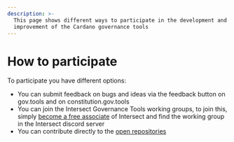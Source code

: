 ```yaml
---
description: >-
  This page shows different ways to participate in the development and
  improvement of the Cardano governance tools
---
```


# How to participate

To participate you have different options:

* You can submit feedback on bugs and ideas via the feedback button on gov.tools and on constitution.gov.tools
* You can join the Intersect Governance Tools working groups, to join this, simply [become a free associate](https://members.intersectmbo.org/registration) of Intersect and find the working group in the Intersect discord server
* You can contribute directly to the [open repositories](governance-tools-open-repositories/)
